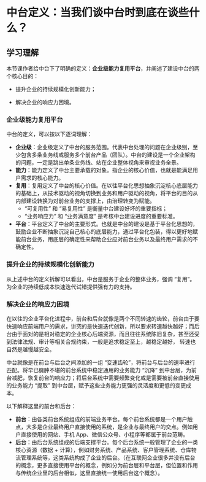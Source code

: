 # 中台定义：当我们谈中台时到底在谈些什么？

## 学习理解

本节课作者给中台下了明确的定义：**企业级能力复用平台**，并阐述了建设中台的两个核心目的：

- 提升企业的持续规模化创新能力；

- 解决企业的响应力困境。

### 企业级能力复用平台

中台的定义，可以按以下逐词理解：

- **企业级**：企业级定义了中台的服务范围。代表中台处理的问题在企业级别，至少包含多条业务线或服务多个前台产品（团队）。中台的建设是一个企业架构的问题，一定是跳出单条业务线、站在企业整体视角来审视业务全景。
- **能力**：能力定义了中台主要承载的对象。指企业的核心价值，也就是能满足用户需求的核心能力。
- **复用**：复用定义了中台的核心价值。在以往平台化思想抽象沉淀核心底层能力的基础上，从技术驱动的视角切换到业务和用户驱动的视角，将平台的目的从内部建设转换为对前台业务的支撑上，由治理转变为赋能。
  - “可复用性” 和 “易复用性” 是衡量中台建设好坏的重要指标；
  - “业务响应力” 和 “业务满意度” 是考核中台建设进度的重要标准。
- **平台**：平台定义了中台的主要形式。也就是中台的建设是基于平台化思想的，鼓励企业不断抽象沉淀自己核心的底层能力，通过平台化包装，得以更好地赋能前台业务，用底层的确定性来帮助企业应对前台业务以及最终用户需求的不确定性。

### 提升企业的持续规模化创新能力

从上述中台的定义拆解可以看出，中台是服务于企业的整体业务，强调 “复用”。为企业的持续低成本快速迭代试错提供强有力的支持。

### 解决企业的响应力困境

在以往的企业平台化进程中，前台和后台就像是两个不同转速的齿轮，前台由于要快速响应前端用户的需求，讲究的是快速迭代创新，所以要求转速越快越好；而后台由于面对的是相对稳定的企业核心后端资源，而且往往系统陈旧复杂，甚至还受到法律法规、审计等相关合规约束，一般是追求稳定至上，越稳定越好， 转速也自然是越慢越安全。

中台就像是在前台与后台之间添加的⼀组 “变速齿轮”，将前台与后台的速率进行匹配。将早已臃肿不堪的前台系统中稳定通用的业务能力 “沉降” 到中台层，为前台减肥，恢复前台的响应力；将后台系统中需要频繁变化或是需要被前台直接使用的业务能力 “提取” 到中台层，赋予这些业务能力更强的灵活度和更低的变更成本。

以下解释这里的前台和后台：

- **前台**：由各类前台系统组成的前端业务平台。每个前台系统都是一个用户触点，大多是企业最终用户直接使用的系统，是企业与最终用户的交点。例如用户直接使用的网站、手机 App、微信公众号、小程序等都属于前台范畴。
- **后台**：由后台系统组成的后端支撑平台。每个后台系统一般管理了企业的一类核心资源（数据 + 计算），例如财务系统、产品系统、客户管理系统、仓库物流管理系统等，这类系统构成了企业的后台。（在互联网企业很多并没有后台的概念，更多直接使用平台的概念，例如分为前台层和平台层，但位置和作用与传统企业里的后台相似，这里直接统一使用后台这个概念）。
